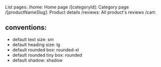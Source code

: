 List pages:
/home: Home page
/[categoryId]: Category page
/[productNameSlug]: Product details
/reviews: All product's reviews
/cart:

## conventions:

- default text size: sm
- default heading size: lg
- default rounded box: rounded-xl
- default rounded tiny box: rounded
- default shadow: shadow
